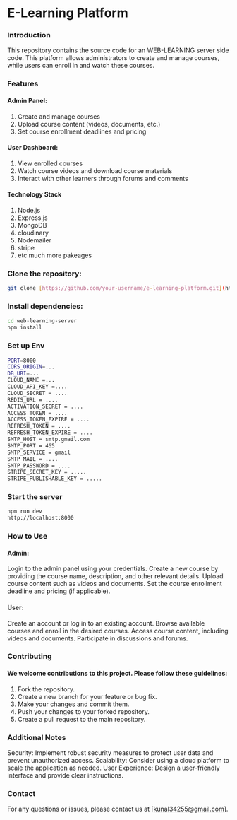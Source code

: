 # E-Learning Platform

### Introduction

This repository contains the source code for an WEB-LEARNING server side code. This platform allows administrators to create and manage courses, while users can enroll in and watch these courses.

### Features

#### Admin Panel:
1. Create and manage courses
2. Upload course content (videos, documents, etc.)
3. Set course enrollment deadlines and pricing
#### User Dashboard:
1. View enrolled courses
2. Watch course videos and download course materials
3. Interact with other learners through forums and comments
#### Technology Stack
1. Node.js
2. Express.js
3. MongoDB
4. cloudinary
5. Nodemailer
6. stripe
7. etc much more pakeages

### Clone the repository:
```bash
git clone [https://github.com/your-username/e-learning-platform.git](https://github.com/your-username/e-learning-platform.git)
```
### Install dependencies:
```bash
cd web-learning-server
npm install
```
### Set up Env
```bash
PORT=8000
CORS_ORIGIN=...
DB_URI=...
CLOUD_NAME =... 
CLOUD_API_KEY =.... 
CLOUD_SECRET = ....
REDIS_URL = ....
ACTIVATION_SECRET = ....
ACCESS_TOKEN = ....
ACCESS_TOKEN_EXPIRE = ....
REFRESH_TOKEN = ....
REFRESH_TOKEN_EXPIRE = ....
SMTP_HOST = smtp.gmail.com
SMTP_PORT = 465
SMTP_SERVICE = gmail
SMTP_MAIL = ....
SMTP_PASSWORD = ....
STRIPE_SECRET_KEY = .....
STRIPE_PUBLISHABLE_KEY = .....
```
### Start the server
```bash
npm run dev
http://localhost:8000
```

### How to Use

#### Admin:
Login to the admin panel using your credentials.
Create a new course by providing the course name, description, and other relevant details.
Upload course content such as videos and documents.
Set the course enrollment deadline and pricing (if applicable).
#### User:
Create an account or log in to an existing account.
Browse available courses and enroll in the desired courses.
Access course content, including videos and documents.
Participate in discussions and forums.

### Contributing

#### We welcome contributions to this project. Please follow these guidelines:
1. Fork the repository.
2. Create a new branch for your feature or bug fix.
3. Make your changes and commit them.   
5. Push your changes to your forked repository.
6. Create a pull request to the main repository.

### Additional Notes
Security: Implement robust security measures to protect user data and prevent unauthorized access.
Scalability: Consider using a cloud platform to scale the application as needed.
User Experience: Design a user-friendly interface and provide clear instructions.

### Contact
For any questions or issues, please contact us at [kunal34255@gmail.com].
